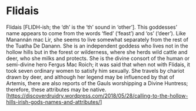 # Flidais
Flidais [FLIDH-ish; the ‘dh’ is the ‘th’ sound in ‘other’]. This goddesses’ name appears to come from the words ‘fled’ (‘feast’) and ‘os’ (‘deer’). Like Manannán mac Lir, she seems to live somewhat separately from the rest of the Tuatha De Danann. She is an independent goddess who lives not in the hollow hills but in the forest or wilderness, where she herds wild cattle and deer, who she milks and protects. She is the divine consort of the human or semi-divine hero Fergus Mac Roich; it was said that when not with Flidais, it took seven ordinary women to satisfy him sexually. She travels by chariot drawn by deer, and although her legend may be influenced by that of Artemis, there are also reports of the Gauls worshipping a Divine Huntress; therefore, these attributes may be native. [https://discoverdruidry.wordpress.com/2018/05/28/calling-to-the-hollow-hills-irish-gods-names-and-attributes/]


